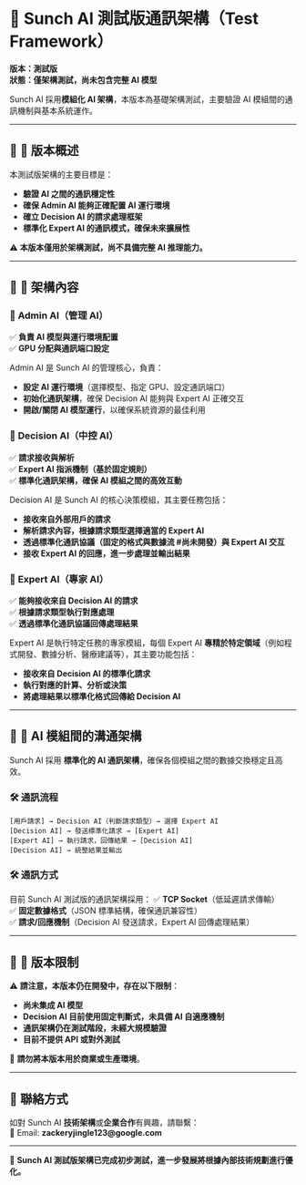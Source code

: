# 🚀 Sunch AI 測試版通訊架構（Test Framework）

**版本：測試版**\
**狀態：僅架構測試，尚未包含完整 AI 模型**

Sunch AI 採用**模組化 AI 架構**，本版本為基礎架構測試，主要驗證 AI 模組間的通訊機制與基本系統運作。

---

## 🔹 **📌 版本概述**

本測試版架構的主要目標是：

- **驗證 AI 之間的通訊穩定性**
- **確保 Admin AI 能夠正確配置 AI 運行環境**
- **確立 Decision AI 的請求處理框架**
- **標準化 Expert AI 的通訊模式，確保未來擴展性**

⚠️ **本版本僅用於架構測試，尚不具備完整 AI 推理能力。**

---

## 🔹 **📌 架構內容**

### 📂 **Admin AI（管理 AI）**

✅ **負責 AI 模型與運行環境配置**\
✅ **GPU 分配與通訊端口設定**

Admin AI 是 Sunch AI 的管理核心，負責：

- **設定 AI 運行環境**（選擇模型、指定 GPU、設定通訊端口）
- **初始化通訊架構**，確保 Decision AI 能夠與 Expert AI 正確交互
- **開啟/關閉 AI 模型運行**，以確保系統資源的最佳利用

### 📂 **Decision AI（中控 AI）**

✅ **請求接收與解析**\
✅ **Expert AI 指派機制（基於固定規則）**\
✅ **標準化通訊架構，確保 AI 模組之間的高效互動**

Decision AI 是 Sunch AI 的核心決策模組，其主要任務包括：

- **接收來自外部用戶的請求**
- **解析請求內容，根據請求類型選擇適當的 Expert AI**
- **透過標準化通訊協議（固定的格式與數據流 #尚未開發）與 Expert AI 交互**
- **接收 Expert AI 的回應，進一步處理並輸出結果**

### 📂 **Expert AI（專家 AI）**

✅ **能夠接收來自 Decision AI 的請求**\
✅ **根據請求類型執行對應處理**\
✅ **透過標準化通訊協議回傳處理結果**

Expert AI 是執行特定任務的專家模組，每個 Expert AI **專精於特定領域**（例如程式開發、數據分析、醫療建議等），其主要功能包括：

- **接收來自 Decision AI 的標準化請求**
- **執行對應的計算、分析或決策**
- **將處理結果以標準化格式回傳給 Decision AI**

---

## 🔹 **📌 AI 模組間的溝通架構**

Sunch AI 採用 **標準化的 AI 通訊架構**，確保各個模組之間的數據交換穩定且高效。

### **🛠️ 通訊流程**

```
[用戶請求] → Decision AI（判斷請求類型）→ 選擇 Expert AI
[Decision AI] → 發送標準化請求 → [Expert AI]
[Expert AI] → 執行請求，回傳結果 → [Decision AI]
[Decision AI] → 統整結果並輸出
```

### **🛠️ 通訊方式**

目前 Sunch AI 測試版的通訊架構採用：
✅ **TCP Socket**（低延遲請求傳輸）\
✅ **固定數據格式**（JSON 標準結構，確保通訊兼容性）\
✅ **請求/回應機制**（Decision AI 發送請求，Expert AI 回傳處理結果）

---

## 🔹 **📌 版本限制**

⚠️ **請注意，本版本仍在開發中，存在以下限制**：

- **尚未集成 AI 模型**
- **Decision AI 目前使用固定判斷式，未具備 AI 自適應機制**
- **通訊架構仍在測試階段，未經大規模驗證**
- **目前不提供 API 或對外測試**

🚫 **請勿將本版本用於商業或生產環境**。

---

## **📩 聯絡方式**

如對 Sunch AI **技術架構**或**企業合作**有興趣，請聯繫：\
📧 Email: **zackeryjingle123\@google.com**

---

🚀 **Sunch AI 測試版架構已完成初步測試，進一步發展將根據內部技術規劃進行優化。**

